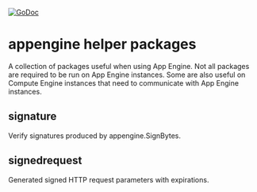 [![GoDoc](https://godoc.org/github.com/drichardson/appengine?status.svg)](https://godoc.org/github.com/drichardson/appengine)

# appengine helper packages
A collection of packages useful when using App Engine. Not all packages are required
to be run on App Engine instances. Some are also useful on Compute Engine instances
that need to communicate with App Engine instances.

## signature
Verify signatures produced by appengine.SignBytes.

## signedrequest
Generated signed HTTP request parameters with expirations.

